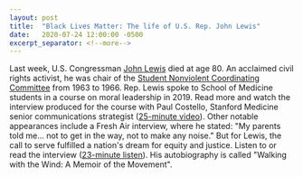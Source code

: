 ```yaml
---
layout: post
title:  "Black Lives Matter: The life of U.S. Rep. John Lewis"
date:   2020-07-24 12:00:00 -0500
excerpt_separator: <!--more-->
---
```

Last week, U.S. Congressman [John Lewis][john-lewis] died at age 80. An acclaimed civil rights activist, he was chair of the [Student Nonviolent Coordinating Committee][SNCC] from <!--more--> 1963 to 1966. Rep. Lewis spoke to School of Medicine students in a course on moral leadership in 2019. Read more and watch the interview produced for the course with Paul Costello, Stanford Medicine senior communications strategist ([25-minute video][25-minute]). Other notable appearances include a Fresh Air interview, where he stated: "My parents told me... not to get in the way, not to make any noise." But for Lewis, the call to serve fulfilled a nation's dream for equity and justice. Listen to or read the interview ([23-minute listen][23-minute]). His autobiography is called "Walking with the Wind: A Memoir of the Movement".

[john-lewis]: https://en.wikipedia.org/wiki/John_Lewis
[SNCC]: https://en.wikipedia.org/wiki/Student_Nonviolent_Coordinating_Committee
[25-minute]: https://www.youtube.com/watch?v=XsNafcGf9rw&feature=youtu.be
[23-minute]: https://www.npr.org/transcripts/892988572
